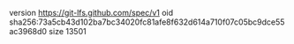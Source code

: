 version https://git-lfs.github.com/spec/v1
oid sha256:73a5cb43d102ba7bc34020fc81afe8f632d614a710f07c05bc9dce55ac3968d0
size 13501
